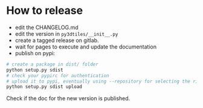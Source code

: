 # How to release

- edit the CHANGELOG.md
- edit the version in `py3dtiles/__init__.py`
- create a tagged release on gitlab. 
- wait for pages to execute and update the documentation
- publish on pypi:
```bash
# create a package in dist/ folder
python setup.py sdist
# check your pypirc for authentication
# upload it to pypi, eventually using --repository for selecting the right authent
python setup.py sdist upload
```

Check if the doc for the new version is published.
